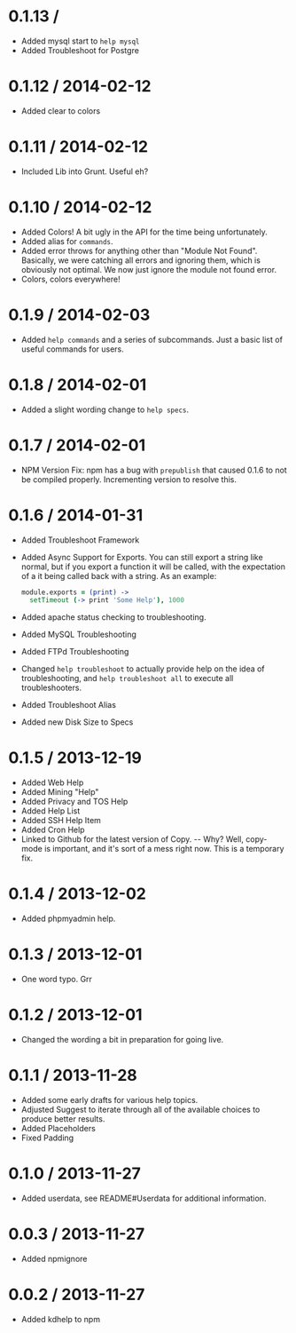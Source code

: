 # 0.1.13 /

- Added mysql start to `help mysql`
- Added Troubleshoot for Postgre

# 0.1.12 / 2014-02-12

- Added clear to colors

# 0.1.11 / 2014-02-12

- Included Lib into Grunt. Useful eh?

# 0.1.10 / 2014-02-12

- Added Colors! A bit ugly in the API for the time being unfortunately.
- Added alias for `commands`.
- Added error throws for anything other than "Module Not Found". Basically, we
  were catching all errors and ignoring them, which is obviously not optimal. We
  now just ignore the module not found error.
- Colors, colors everywhere!

# 0.1.9 / 2014-02-03

- Added `help commands` and a series of subcommands. Just a basic list of useful
  commands for users.

# 0.1.8 / 2014-02-01

- Added a slight wording change to `help specs`.

# 0.1.7 / 2014-02-01

- NPM Version Fix:
  npm has a bug with `prepublish` that caused 0.1.6 to not be compiled properly.
  Incrementing version to resolve this.

# 0.1.6 / 2014-01-31

- Added Troubleshoot Framework
- Added Async Support for Exports. You can still export a string like normal,
  but if you export a function it will be called, with the expectation of a
  it being called back with a string. As an example:

  ```CoffeeScript
  module.exports = (print) ->
    setTimeout (-> print 'Some Help'), 1000
  ```
- Added apache status checking to troubleshooting.
- Added MySQL Troubleshooting
- Added FTPd Troubleshooting
- Changed `help troubleshoot` to actually provide help on the idea of
  troubleshooting, and `help troubleshoot all` to execute all troubleshooters.
- Added Troubleshoot Alias
- Added new Disk Size to Specs

# 0.1.5 / 2013-12-19

- Added Web Help
- Added Mining "Help"
- Added Privacy and TOS Help
- Added Help List
- Added SSH Help Item
- Added Cron Help
- Linked to Github for the latest version of Copy. -- Why? Well, copy-mode is
  important, and it's sort of a mess right now. This is a temporary fix.

# 0.1.4 / 2013-12-02

- Added phpmyadmin help.

# 0.1.3 / 2013-12-01

- One word typo. Grr

# 0.1.2 / 2013-12-01

- Changed the wording a bit in preparation for going live.

# 0.1.1 / 2013-11-28

- Added some early drafts for various help topics.
- Adjusted Suggest to iterate through all of the available choices to produce
  better results.
- Added Placeholders
- Fixed Padding

# 0.1.0 / 2013-11-27

- Added userdata, see README#Userdata for additional information.

# 0.0.3 / 2013-11-27

- Added npmignore

# 0.0.2 / 2013-11-27

- Added kdhelp to npm
